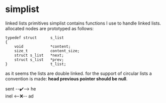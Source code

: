 
# simplist
linked lists primitives
simplist contains functions I use to handle linked lists. allocated nodes are prototyped as follows:
```
typedef	struct		s_list
{
	void			*content;
	size_t			content_size;
	struct s_list	*next;
	struct s_list	*prev;
}					t_list;
```
as it seems the lists are double linked.
for the support of circular lists a convention is made: **head previous pointer should be null**.  

sent --✔️--> he</br>
inel <--❌-- ad
